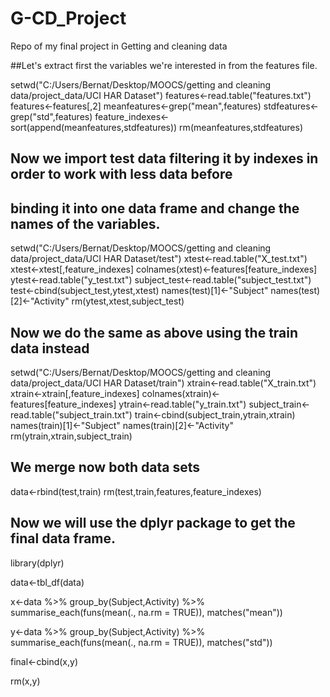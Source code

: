 # G-CD_Project
Repo of my final project in Getting and cleaning data 

##Let's extract first the variables we're interested in from the features file.

setwd("C:/Users/Bernat/Desktop/MOOCS/getting and cleaning data/project_data/UCI HAR Dataset")
      features<-read.table("features.txt")
            features<-features[,2]
                  meanfeatures<-grep("mean",features)
                        stdfeatures<-grep("std",features)
                              feature_indexes<-sort(append(meanfeatures,stdfeatures))
                                    rm(meanfeatures,stdfeatures)

## Now we import test data filtering it by indexes in order to work with less data before
## binding it into one data frame and change the names of the variables. 

setwd("C:/Users/Bernat/Desktop/MOOCS/getting and cleaning data/project_data/UCI HAR Dataset/test")
xtest<-read.table("X_test.txt")
xtest<-xtest[,feature_indexes]
colnames(xtest)<-features[feature_indexes]
ytest<-read.table("y_test.txt")
subject_test<-read.table("subject_test.txt")
test<-cbind(subject_test,ytest,xtest)
names(test)[1]<-"Subject"
names(test)[2]<-"Activity"
rm(ytest,xtest,subject_test)

## Now we do the same as above using the train data instead

setwd("C:/Users/Bernat/Desktop/MOOCS/getting and cleaning data/project_data/UCI HAR Dataset/train")
xtrain<-read.table("X_train.txt")
xtrain<-xtrain[,feature_indexes]
colnames(xtrain)<-features[feature_indexes]
ytrain<-read.table("y_train.txt")
subject_train<-read.table("subject_train.txt")
train<-cbind(subject_train,ytrain,xtrain)
names(train)[1]<-"Subject"
names(train)[2]<-"Activity"
rm(ytrain,xtrain,subject_train)

## We merge now both data sets 
data<-rbind(test,train)
rm(test,train,features,feature_indexes)

## Now we will use the dplyr package to get the final data frame. 

library(dplyr)

data<-tbl_df(data)

x<-data %>% 
      group_by(Subject,Activity) %>% 
            summarise_each(funs(mean(., na.rm = TRUE)), matches("mean"))

y<-data %>% 
      group_by(Subject,Activity) %>% 
            summarise_each(funs(mean(., na.rm = TRUE)), matches("std"))

final<-cbind(x,y)

rm(x,y)
